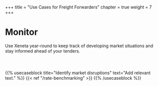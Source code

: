 +++
title = "Use Cases for Freight Forwarders"
chapter = true
weight = 7
+++

# Monitor

Use Xeneta year-round to keep track of developing market situations and stay informed ahead of your tenders.

<div style="display:flex;flex-wrap:wrap;margin:-5px;margin: 40px 0px 70px 0px;">

{{% usecaseblock title="Identify market disruptions" text="Add relevant text." %}} {{< ref "/rate-benchmarking" >}} {{% /usecaseblock %}}

